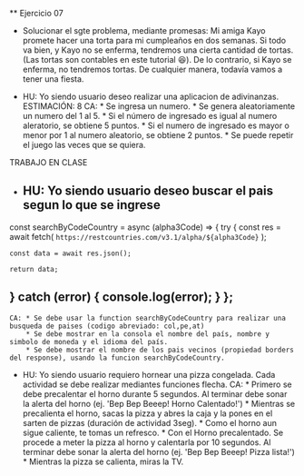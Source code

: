 ** Ejercicio 07

- Solucionar el sgte problema, mediante promesas:
    Mi amiga Kayo promete hacer una torta para mi cumpleaños en dos semanas.
    Si todo va bien, y Kayo no se enferma, tendremos una cierta cantidad de tortas. (Las tortas son contables en este tutorial 😆). De lo contrario, si Kayo se enferma, no tendremos tortas.
    De cualquier manera, todavía vamos a tener una fiesta.

- HU: Yo siendo usuario deseo realizar una aplicacion de adivinanzas. ESTIMACIÓN: 8
    CA: * Se ingresa un numero.
        * Se genera aleatoriamente un numero del 1 al 5.
        * Si el número de ingresado es igual al numero aleratorio, se obtiene 5 puntos.
        * Si el numero de ingresado es mayor o menor por 1 al numero aleatorio, se obtiene 2 puntos.
        * Se puede repetir el juego las veces que se quiera.

TRABAJO EN CLASE
- HU: Yo siendo usuario deseo buscar el pais segun lo que se ingrese
  ---
const searchByCodeCountry = async (alpha3Code) => {
  try {
    const res = await fetch(
      `https://restcountries.com/v3.1/alpha/${alpha3Code}`
    );

    const data = await res.json();

    return data;
  } catch (error) {
    console.log(error);
  }
};
  ---
    CA: * Se debe usar la function searchByCodeCountry para realizar una busqueda de paises (codigo abreviado: col,pe,at)
        * Se debe mostrar en la consola el nombre del país, nombre y simbolo de moneda y el idioma del país.
        * Se debe mostrar el nombre de los pais vecinos (propiedad borders del response), usando la funcion searchByCodeCountry.

- HU: Yo siendo usuario requiero hornear una pizza congelada. Cada actividad se debe realizar mediantes funciones flecha.
    CA: * Primero se debe precalentar el horno durante 5 segundos. Al terminar debe sonar la alerta del horno (ej. 'Bep Bep Beeep! Horno Calentado!')
        * Mientras se precalienta el horno, sacas la pizza y abres la caja y la pones en el sarten de pizzas (duración de actividad 3seg).
        * Como el horno aun sigue caliente, te tomas un refresco.
        * Con el Horno precalentado. Se procede a meter la pizza al horno y calentarla por 10 segundos. Al terminar debe sonar la alerta del horno (ej. 'Bep Bep Beeep! Pizza lista!')
        * Mientras la pizza se calienta, miras la TV.

